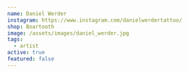 ```yaml
---
name: Daniel Werder
instagram: https://www.instagram.com/danielwerdertattoo/
shop: Boartooth
image: /assets/images/daniel_werder.jpg
tags:
  - artist
active: true
featured: false
---
```

